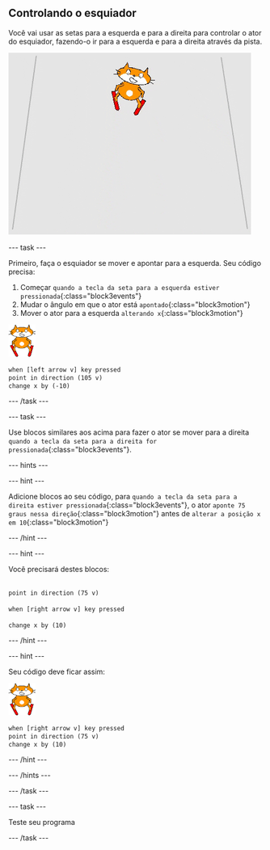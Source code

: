 ## Controlando o esquiador

Você vai usar as setas para a esquerda e para a direita para controlar o ator do esquiador, fazendo-o ir para a esquerda e para a direita através da pista.

![esquiador em movimento](images/skier_moving.gif)

--- task ---

Primeiro, faça o esquiador se mover e apontar para a esquerda. Seu código precisa:

1. Começar `quando a tecla da seta para a esquerda estiver pressionada`{:class="block3events"}
1. Mudar o ângulo em que o ator está `apontado`{:class="block3motion"}
1. Mover o ator para a esquerda `alterando x`{:class="block3motion"}

![ator esquiador](images/skier_sprite_small.png)

```blocks3
when [left arrow v] key pressed
point in direction (105 v)
change x by (-10)
```

--- /task ---

--- task ---

Use blocos similares aos acima para fazer o ator se mover para a direita `quando a tecla da seta para a direita for pressionada`{:class="block3events"}.

--- hints ---


--- hint ---

Adicione blocos ao seu código, para `quando a tecla da seta para a direita estiver pressionada`{:class="block3events"}, o ator `aponte 75 graus nessa direção`{:class="block3motion"} antes de `alterar a posição x em 10`{:class="block3motion"}

--- /hint ---

--- hint ---

Você precisará destes blocos:

```blocks3

point in direction (75 v)

when [right arrow v] key pressed

change x by (10)
```

--- /hint ---

--- hint ---

Seu código deve ficar assim:

![ator esquiador](images/skier_sprite_small.png)

```blocks3
when [right arrow v] key pressed
point in direction (75 v)
change x by (10)
```

--- /hint ---

--- /hints ---

--- /task ---

--- task ---

Teste seu programa

--- /task ---